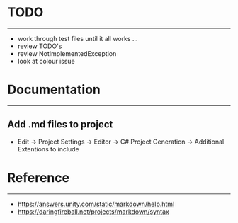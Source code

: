 # TODO
------------------------------------------------------------------------------

* work through test files until it all works ...
* review TODO's
* review NotImplementedException
* look at colour issue

# Documentation
------------------------------------------------------------------------------

## Add .md files to project

* Edit -> Project Settings -> Editor -> C# Project Generation -> Additional Extentions to include



# Reference
------------------------------------------------------------------------------

* https://answers.unity.com/static/markdown/help.html
* https://daringfireball.net/projects/markdown/syntax



